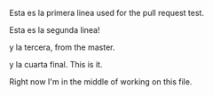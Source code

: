 Esta es la primera linea used for the pull request test.

Esta es la segunda linea!

y la tercera, from the master.


y la cuarta final. This is it.

Right now I'm in the middle of working on this file.